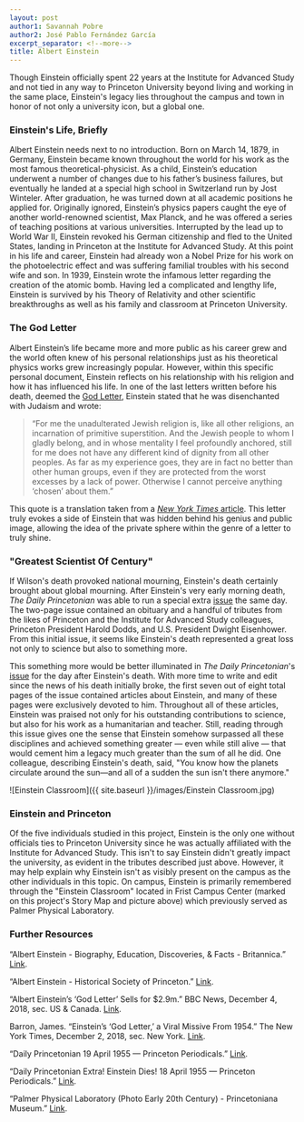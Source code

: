 ```yaml
---
layout: post
author1: Savannah Pobre
author2: José Pablo Fernández García
excerpt_separator: <!--more-->
title: Albert Einstein
---
```


Though Einstein officially spent 22 years at the Institute for Advanced Study and not tied in any way to Princeton University beyond living and working in the same place, Einstein's legacy lies throughout the campus and town in honor of not only a university icon, but a global one. <!--more-->

### Einstein's Life, Briefly ###
Albert Einstein needs next to no introduction. Born on March 14, 1879, in Germany, Einstein became known throughout the world for his work as the most famous theoretical-physicist. As a child, Einstein’s education underwent a number of changes due to his father’s business failures, but eventually he landed at a special high school in Switzerland run by Jost Winteler. After graduation, he was turned down at all academic positions he applied for. Originally ignored, Einstein’s physics papers caught the eye of another world-renowned scientist, Max Planck, and he was offered a series of teaching positions at various universities. Interrupted by the lead up to World War II, Einstein revoked his German citizenship and fled to the United States, landing in Princeton at the Institute for Advanced Study. At this point in his life and career, Einstein had already won a Nobel Prize for his work on the photoelectric effect and was suffering familial troubles with his second wife and son. In 1939, Einstein wrote the infamous letter regarding the creation of the atomic bomb. Having led a complicated and lengthy life, Einstein is survived by his Theory of Relativity and other scientific breakthroughs as well as his family and classroom at Princeton University.

### The God Letter ###
Albert Einstein’s life became more and more public as his career grew and the world often knew of his personal relationships just as his theoretical physics works grew increasingly popular. However, within this specific personal document, Einstein reflects on his relationship with his religion and how it has influenced his life. In one of the last letters written before his death, deemed the [God Letter](https://www.bbc.com/news/world-us-canada-46438116), Einstein stated that he was disenchanted with Judaism and wrote:

> “For me the unadulterated Jewish religion is, like all other religions, an incarnation of primitive superstition. And the Jewish people to whom I gladly belong, and in whose mentality I feel profoundly anchored, still for me does not have any different kind of dignity from all other peoples. As far as my experience goes, they are in fact no better than other human groups, even if they are protected from the worst excesses by a lack of power. Otherwise I cannot perceive anything ‘chosen’ about them.”

This quote is a translation taken from a [*New York Times* article](https://www.nytimes.com/2018/12/02/nyregion/einstein-god-letter-auction.html). This letter truly evokes a side of Einstein that was hidden behind his genius and public image, allowing the idea of the private sphere within the genre of a letter to truly shine.

### "Greatest Scientist Of Century" ###
If Wilson's death provoked national mourning, Einstein's death certainly brought about global mourning. After Einstein's very early morning death, *The Daily Princetonian* was able to run a special extra [issue](https://papersofprinceton.princeton.edu/princetonperiodicals/?a=d&d=Princetonian19550418-02) the same day. The two-page issue contained an obituary and a handful of tributes from the likes of Princeton and the Institute for Advanced Study colleagues, Princeton President Harold Dodds, and U.S. President Dwight Eisenhower. From this initial issue, it seems like Einstein's death represented a great loss not only to science but also to something more.

This something more would be better illuminated in *The Daily Princetonian*'s [issue](https://papersofprinceton.princeton.edu/princetonperiodicals/?a=d&d=Princetonian19550419-01.1.1) for the day after Einstein's death. With more time to write and edit since the news of his death initially broke, the first seven out of eight total pages of the issue contained articles about Einstein, and many of these pages were exclusively devoted to him. Throughout all of these articles, Einstein was praised not only for his outstanding contributions to science, but also for his work as a humanitarian and teacher. Still, reading through this issue gives one the sense that Einstein somehow surpassed all these disciplines and achieved something greater — even while still alive — that would cement him a legacy much greater than the sum of all he did. One colleague, describing Einstein's death, said, "You know how the planets circulate around the sun—and all of a sudden the sun isn't there anymore."

![Einstein Classroom]({{ site.baseurl }}/images/Einstein Classroom.jpg)

### Einstein and Princeton ###
Of the five individuals studied in this project, Einstein is the only one without officials ties to Princeton University since he was actually affiliated with the Institute for Advanced Study. This isn't to say Einstein didn't greatly impact the university, as evident in the tributes described just above. However, it may help explain why Einstein isn't as visibly present on the campus as the other individuals in this topic. On campus, Einstein is primarily remembered through the "Einstein Classroom" located in Frist Campus Center (marked on this project's Story Map and picture above) which previously served as Palmer Physical Laboratory.

### Further Resources ###
“Albert Einstein - Biography, Education, Discoveries, & Facts - Britannica.” [Link](https://www.britannica.com/biography/Albert-Einstein).

“Albert Einstein - Historical Society of Princeton.” [Link](https://princetonhistory.org/research/historic-princeton/albert-einstein/).

“Albert Einstein’s ‘God Letter’ Sells for $2.9m.” BBC News, December 4, 2018, sec. US & Canada. [Link](https://www.bbc.com/news/world-us-canada-46438116).

Barron, James. “Einstein’s ‘God Letter,’ a Viral Missive From 1954.” The New York Times, December 2, 2018, sec. New York. [Link](https://www.nytimes.com/2018/12/02/nyregion/einstein-god-letter-auction.html).

“Daily Princetonian 19 April 1955 — Princeton Periodicals.” [Link](https://papersofprinceton.princeton.edu/princetonperiodicals/?a=d&d=Princetonian19550419-01).

“Daily Princetonian Extra! Einstein Dies! 18 April 1955 — Princeton Periodicals.” [Link](https://papersofprinceton.princeton.edu/princetonperiodicals/?a=d&d=Princetonian19550418-02.1.1).

“Palmer Physical Laboratory (Photo Early 20th Century) - Princetoniana Museum.” [Link](https://www.princetonianamuseum.org/artifact/347682f7-888f-4f3d-9760-4b41e5bf0a76).
